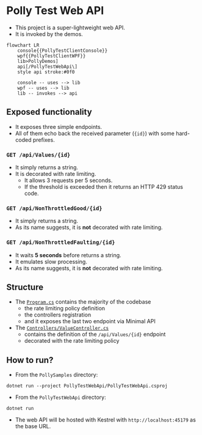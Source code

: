 # Polly Test Web API

- This project is a super-lightweight web API.
- It is invoked by the demos.

```mermaid
flowchart LR
    console{{PollyTestClientConsole}}
    wpf{{PollyTestClientWPF}}
    lib>PollyDemos]
    api[/PollyTestWebApi\]
    style api stroke:#0f0

    console -- uses --> lib
    wpf -- uses --> lib
    lib -- invokes --> api
```

## Exposed functionality

- It exposes three simple endpoints.
- All of them echo back the received parameter (`{id}`) with some hard-coded prefixes.

### `GET /api/Values/{id}`

- It simply returns a string.
- It is decorated with rate limiting.
  - It allows 3 requests per 5 seconds.
  - If the threshold is exceeded then it returns an HTTP 429 status code.

### `GET /api/NonThrottledGood/{id}`

- It simply returns a string.
- As its name suggests, it is **not** decorated with rate limiting.

### `GET /api/NonThrottledFaulting/{id}`

- It waits **5 seconds** before returns a string.
- It emulates slow processing.
- As its name suggests, it is **not** decorated with rate limiting.

## Structure

- The [`Program.cs`](Program.cs) contains the majority of the codebase
  - the rate limiting policy definition
  - the controllers registration
  - and it exposes the last two endpoint via Minimal API
- The [`Controllers/ValueController.cs`](Controllers/ValuesController.cs)
  - contains the definition of the  `/api/Values/{id}` endpoint
  - decorated with the rate limiting policy

## How to run?

- From the `PollySamples` directory:

```none
dotnet run --project PollyTestWebApi/PollyTestWebApi.csproj
```

- From the `PollyTestWebApi` directory:

```none
dotnet run
```

- The web API will be hosted with Kestrel with `http://localhost:45179` as the base URL.
